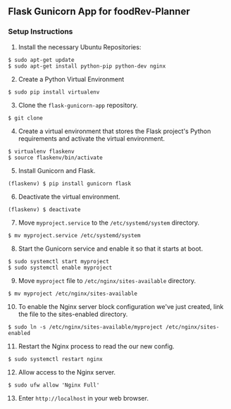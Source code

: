 ## Flask Gunicorn App for foodRev-Planner

### Setup Instructions

1. Install the necessary Ubuntu Repositories:
```
$ sudo apt-get update
$ sudo apt-get install python-pip python-dev nginx
```

2. Create a Python Virtual Environment
```
$ sudo pip install virtualenv
```

3. Clone the `flask-gunicorn-app` repository.
```
$ git clone
```

4. Create a virtual environment that stores the Flask project's Python requirements and activate the virtual environment.
```
$ virtualenv flaskenv
$ source flaskenv/bin/activate
```

5. Install Gunicorn and Flask.
```
(flaskenv) $ pip install gunicorn flask
```
6. Deactivate the virtual environment.
```
(flaskenv) $ deactivate
```

7. Move `myproject.service` to the `/etc/systemd/system` directory.
```
$ mv myproject.service /etc/systemd/system
```

8. Start the Gunicorn service and enable it so that it starts at boot.
```
$ sudo systemctl start myproject
$ sudo systemctl enable myproject
```

9. Move `myproject` file to `/etc/nginx/sites-available` directory.
```
$ mv myproject /etc/nginx/sites-available
```

10. To enable the Nginx server block configuration we've just created, link the file to the sites-enabled directory.
```
$ sudo ln -s /etc/nginx/sites-available/myproject /etc/nginx/sites-enabled
```

11. Restart the Nginx process to read the our new config.
```
$ sudo systemctl restart nginx
```

12. Allow access to the Nginx server.
```
$ sudo ufw allow 'Nginx Full'
```

13. Enter `http://localhost` in your web browser.
